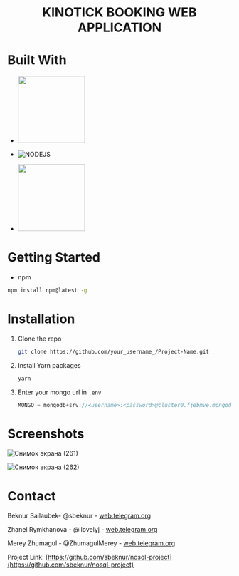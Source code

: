 # <h1 align="center">KINOTICK BOOKING WEB APPLICATION</h1>

# Built With

* <img src="https://repository-images.githubusercontent.com/37153337/9d0a6780-394a-11eb-9fd1-6296a684b124" width="150">


* ![NODEJS](https://nodejs.org/static/images/logo.svg) 
  
  
*   <img src="https://webimages.mongodb.com/_com_assets/cms/kuyjf3vea2hg34taa-horizontal_default_slate_blue.svg?auto=format%252Ccompress" width="150" >

# Getting Started
  * npm
  ```sh
  npm install npm@latest -g
  ```
  
# Installation

1. Clone the repo
   ```sh
   git clone https://github.com/your_username_/Project-Name.git
   ```
2. Install Yarn packages
   ```sh
   yarn 
   ```
3. Enter your mongo url in `.env`
   ```js
   MONGO = mongodb+srv://<username>:<password>@cluster0.fjebmve.mongodb.net/projectName?retryWrites=true&w=majority;
   ```
   
   
# Screenshots

![Снимок экрана (261)](https://user-images.githubusercontent.com/97735001/220728701-d2d3fa5d-42ce-4f7a-98bf-e6063405ba62.png)

![Снимок экрана (262)](https://user-images.githubusercontent.com/97735001/220728714-69e6e79e-818f-4934-a739-be31327bae25.png)


# Contact

Beknur Sailaubek- @sbeknur - [web.telegram.org](web.telegram.org)

Zhanel Rymkhanova - @ilovelyj  - [web.telegram.org](web.telegram.org)

Merey Zhumagul - @ZhumagulMerey - [web.telegram.org](web.telegram.org)

Project Link: [https://github.com/sbeknur/nosql-project](https://github.com/sbeknur/nosql-project)
